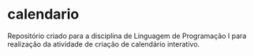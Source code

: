 # calendario
Repositório criado para a disciplina de Linguagem de Programação I para realização da atividade de criação de calendário interativo.
